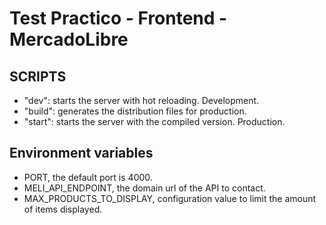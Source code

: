 # Test Practico - Frontend - MercadoLibre

## SCRIPTS
* "dev": starts the server with hot reloading. Development.
* "build": generates the distribution files for production. 
* "start": starts the server with the compiled version. Production.

## Environment variables
- PORT, the default port is 4000.
- MELI_API_ENDPOINT, the domain url of the API to contact.
- MAX_PRODUCTS_TO_DISPLAY, configuration value to limit the amount of items displayed.